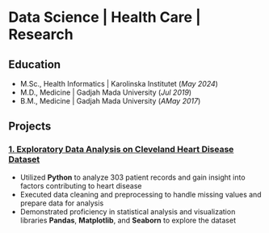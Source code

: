 # Data Science | Health Care | Research

## Education
- M.Sc., Health Informatics | Karolinska Institutet (_May 2024_)
- M.D., Medicine | Gadjah Mada University (_Jul 2019_)
- B.M., Medicine | Gadjah Mada University (_AMay 2017_)

## Projects
### [1. Exploratory Data Analysis on Cleveland Heart Disease Dataset](https://github.com/aufartirta/EDA-Cleveland-Heart-Disease)
- Utilized **Python** to analyze 303 patient records and gain insight into factors contributing to heart disease
- Executed data cleaning and preprocessing to handle missing values and prepare data for analysis
- Demonstrated proficiency in statistical analysis and visualization libraries **Pandas**, **Matplotlib**, and **Seaborn** to explore the dataset
